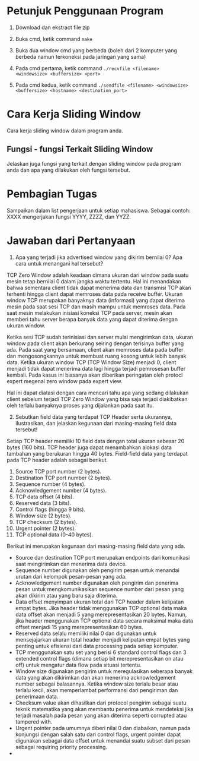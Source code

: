 # Petunjuk Penggunaan Program

1. Download dan ekstract file zip

2. Buka cmd, ketik command ```make```

3. Buka dua window cmd yang berbeda (boleh dari 2 komputer yang berbeda namun terkoneksi pada jaringan yang sama)

4. Pada cmd pertama, ketik command ```./recvfile <filename> <windowsize> <buffersize> <port>```

5. Pada cmd kedua, ketik command ```./sendfile <filename> <windowsize> <buffersize> <hostname> <destination_port>```


# Cara Kerja Sliding Window

Cara kerja sliding window dalam program anda.

## Fungsi - fungsi Terkait Sliding Window

Jelaskan juga fungsi yang terkait dengan sliding window pada program anda dan apa yang dilakukan oleh fungsi tersebut.


# Pembagian Tugas

Sampaikan dalam list pengerjaan untuk setiap mahasiswa. Sebagai contoh: XXXX mengerjakan fungsi YYYY, ZZZZ, dan YYZZ.


# Jawaban dari Pertanyaan

1. Apa yang terjadi jika advertised window yang dikirim bernilai 0? Apa cara untuk menangani hal tersebut?

TCP Zero Window adalah keadaan dimana ukuran dari window pada suatu mesin tetap bernilai 0 dalam jangka waktu tertentu. Hal ini menandakan bahwa sementara client tidak dapat menerima data dan transmisi TCP akan terhenti hingga client dapat memroses data pada receive buffer. Ukuran window TCP merupakan banyaknya data (informasi) yang dapat diterima mesin pada saat sesi TCP dan masih mampu untuk memroses data. Pada saat mesin melakukan inisiasi koneksi TCP pada server, mesin akan memberi tahu server berapa banyak data yang dapat diterima dengan ukuran window.

Ketika sesi TCP sudah terinisiasi dan server mulai mengirimkan data, ukuran window pada client akan berkurang seiring dengan terisinya buffer yang ada. Pada saat yang bersamaan, client akan memroses data pada buffer dan mengosongkannya untuk membuat ruang kosong untuk lebih banyak data. Ketika ukuran window TCP (TCP Window Size) menjadi 0, client menjadi tidak dapat menerima data lagi hingga terjadi pemrosesan buffer kembali. Pada kasus ini biasanya akan diberikan peringatan oleh protocl expert megenai zero window pada expert view.

Hal ini dapat diatasi dengan cara mencari tahu apa yang sedang dilakukan client sebelum terjadi TCP Zero Window yang bisa saja terjadi diakibatkan oleh terlalu banyaknya proses yang dijalankan pada saat itu.

2. Sebutkan field data yang terdapat TCP Header serta ukurannya, ilustrasikan, dan jelaskan kegunaan dari masing-masing field data tersebut!

Setiap TCP header memiliki 10 field data dengan total ukuran sebesar 20 bytes (160 bits). TCP header juga dapat menambahkan alokasi data tambahan yang berukuran hingga 40 bytes. Field-field data yang terdapat pada TCP header adalah sebagai berikut.
  1. Source TCP port number (2 bytes).
  2. Destination TCP port number (2 bytes).
  3. Sequence number (4 bytes).
  4. Acknowledgement number (4 bytes).
  5. TCP data offset (4 bits).
  6. Reserved data (3 bits).
  7. Control flags (hingga 9 bits).
  8. Window size (2 bytes).
  9. TCP checksum (2 bytes).
  10. Urgent pointer (2 bytes).
  11. TCP optional data (0-40 bytes).

Berikut ini merupakan kegunaan dari masing-masing field data yang ada.
  - Source dan destination TCP port merupakan endpoints dari komunikasi saat mengirimkan dan menerima data device.
  - Sequence number digunakan oleh pengirim pesan untuk menandai urutan dari kelompok pesan-pesan yang ada.
  - Acknowledgement number digunakan oleh pengirim dan penerima pesan untuk mengkomunikasikan sequence number dari pesan yang akan dikirim atau yang baru saja diterima.
  - Data offset menyimpan ukuran total dari TCP header dalam kelipatan empat bytes. Jika header tidak menggunakan TCP optional data maka data offset akan menjadi 5 yang merepresentasikan 20 bytes. Namun, jika header menggunakan TCP optional data secara maksimal maka data offset menjadi 15 yang merepresentasikan 60 bytes.
  - Reserved data selalu memiliki nilai 0 dan digunakan untuk mensejajarkan ukuran total header menjadi kelipatan empat bytes yang penting untuk efisiensi dari data processing pada setiap komputer.
  - TCP menggunakan satu set yang berisi 6 standard control flags dan 3 extended control flags (dimana setiap bit merepresentasikan on atau off) untuk mengatur data flow pada situasi tertentu.
  - Window size digunakan pengirim untuk meregulasikan seberapa banyak data yang akan dikirimkan dan akan menerima acknowledgement number sebagai balasannya. Ketika window size terlalu besar atau terlalu kecil, akan memperlambat performansi dari pengiriman dan penerimaan data.
  - Checksum value akan dihasilkan dari protocol pengirim sebagai suatu teknik matematika yang akan membantu penerima untuk mendeteksi jika terjadi masalah pada pesan yang akan diterima seperti corrupted atau tampered with.
  - Urgent pointer pada umumnya diberi nilai 0 dan diabaikan, namun pada konjungsi dengan salah satu dari control flags, urgent pointer dapat digunakan sebagai data offset untuk menandai suatu subset dari pesan sebagai requiring priority processing.
  - 
